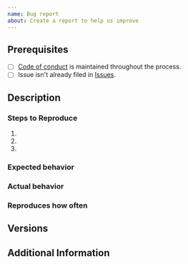 ```yaml
---
name: Bug report
about: Create a report to help us improve
---
```


## Prerequisites

<!--Please put an X between square brackets in below lines if your issue complies with given points-->

- [ ] [Code of conduct](https://github.com/ankitmishradev/advanced-icon/blob/main/docs/CODE_OF_CONDUCT.md) is maintained throughout the process.
- [ ] Issue isn't already filed in [Issues](https://github.com/ankitmishradev/advanced-icon/issues).

## Description

<!-- Description of the issue -->

### Steps to Reproduce

1. <!-- First Step -->
2. <!-- Second Step -->
3. <!-- and so on… -->

### Expected behavior

<!-- What you expect to happen -->

### Actual behavior

<!-- What actually happens -->

### Reproduces how often

<!-- What percentage of the time does it reproduce? -->

## Versions

<!-- Versions of the package in which you have exprience the issue -->

## Additional Information

<!-- Any additional information, configuration or data that might be necessary to reproduce the issue. If there's nothing you want to mention here, please remove this block -->
